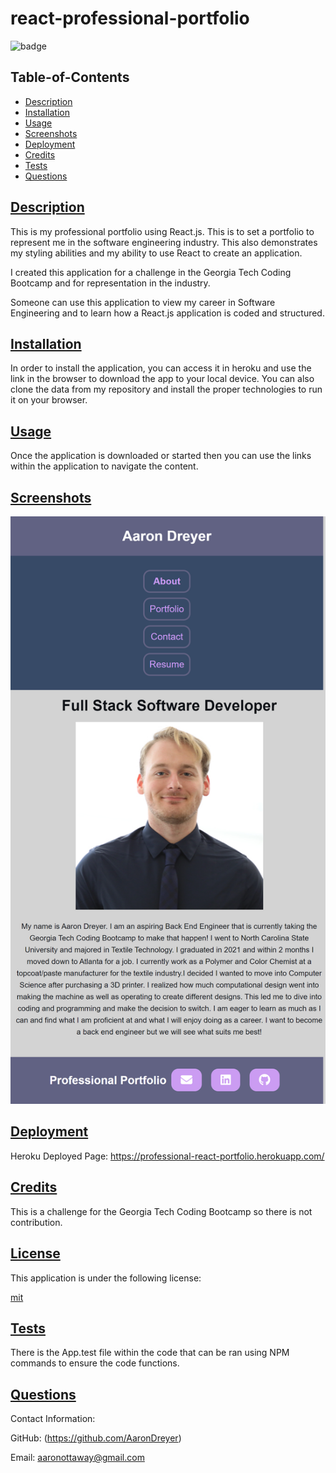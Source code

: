 
  # react-professional-portfolio

  ![badge](https://img.shields.io/badge/license-mit-blue)

  ## Table-of-Contents

  * [Description](#description)
  * [Installation](#installation)
  * [Usage](#usage)
  * [Screenshots](#screenshots)
  * [Deployment](#deployment)
  * [Credits](#credits)
  * [Tests](#tests)
  * [Questions](#questions)
  
  ## [Description](#table-of-contents)

  This is my professional portfolio using React.js. This is to set a portfolio to represent me in the software engineering industry. This also demonstrates my styling abilities and my ability to use React to create an application.

  I created this application for a challenge in the Georgia Tech Coding Bootcamp and for representation in the industry.

  Someone can use this application to view my career in Software Engineering and to learn how a React.js application is coded and structured.

  ## [Installation](#table-of-contents)

  In order to install the application, you can access it in heroku and use the link in the browser to download the app to your local device. You can also clone the data from my repository and install the proper technologies to run it on your browser.

  ## [Usage](#table-of-contents)

  Once the application is downloaded or started then you can use the links within the application to navigate the content.

  ## [Screenshots](#table-of-contents)

  ![AboutPage](public/project-img/professional-react-portfolio.herokuapp.com_.png)

  ## [Deployment](#table-of-contents)

  Heroku Deployed Page: https://professional-react-portfolio.herokuapp.com/
  
  ## [Credits](#table-of-contents)

  This is a challenge for the Georgia Tech Coding Bootcamp so there is not contribution.

  
  ## [License](#table-of-contents)

  This application is under the following license:

  [mit](https://choosealicense.com/licenses/mit)
    
  
  ## [Tests](#table-of-contents)

  There is the App.test file within the code that can be ran using NPM commands to ensure the code functions.

  ## [Questions](#table-of-contents)

  Contact Information:

  GitHub: (https://github.com/AaronDreyer)

  Email: aaronottaway@gmail.com
